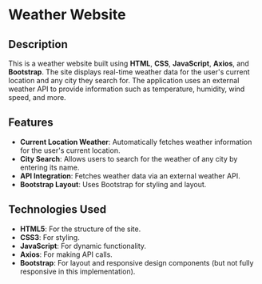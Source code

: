 # Weather Website

## Description
This is a weather website built using **HTML**, **CSS**, **JavaScript**, **Axios**, and **Bootstrap**. The site displays real-time weather data for the user's current location and any city they search for. The application uses an external weather API to provide information such as temperature, humidity, wind speed, and more.

## Features
- **Current Location Weather**: Automatically fetches weather information for the user's current location.
- **City Search**: Allows users to search for the weather of any city by entering its name.
- **API Integration**: Fetches weather data via an external weather API.
- **Bootstrap Layout**: Uses Bootstrap for styling and layout.

## Technologies Used
- **HTML5**: For the structure of the site.
- **CSS3**: For styling.
- **JavaScript**: For dynamic functionality.
- **Axios**: For making API calls.
- **Bootstrap**: For layout and responsive design components (but not fully responsive in this implementation).

